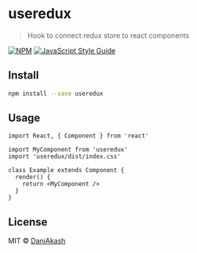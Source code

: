 # useredux

> Hook to connect redux store to react components

[![NPM](https://img.shields.io/npm/v/useredux.svg)](https://www.npmjs.com/package/useredux) [![JavaScript Style Guide](https://img.shields.io/badge/code_style-standard-brightgreen.svg)](https://standardjs.com)

## Install

```bash
npm install --save useredux
```

## Usage

```tsx
import React, { Component } from 'react'

import MyComponent from 'useredux'
import 'useredux/dist/index.css'

class Example extends Component {
  render() {
    return <MyComponent />
  }
}
```

## License

MIT © [DaniAkash](https://github.com/DaniAkash)
